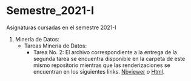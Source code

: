 # Semestre_2021-I
Asignaturas cursadas en el semestre 2021-I

1. Minería de Datos: 
    - Tareas Minería de Datos:
      - Tarea No. 2: El archivo correspondiente a la entrega de la segunda tarea se encuentra disponible en la carpeta de este mismo repositorio mientras que las renderizaciones se encuentran en los siguientes links. [Nbviewer](https://nbviewer.jupyter.org/github/dsperezba/Semestre_2021-I/blob/main/Tareas%20Minería%20de%20Datos/Tarea%20No.%202%20-%20Regresión%20Lineal/Tarea%20No.%202%20-%20Minería.ipynb) o [Html](https://htmlpreview.github.io/?https://github.com/dsperezba/Semestre_2021-I/blob/main/Tareas%20Minería%20de%20Datos/Tarea%20No.%202%20-%20Regresión%20Lineal/Tarea%20No.%202%20-%20Minería.ipynb).
    
